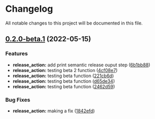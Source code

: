 # Changelog

All notable changes to this project will be documented in this file.

## [0.2.0-beta.1](https://github.com/cferrer101/devops-testing/compare/v0.1.0...v0.2.0-beta.1) (2022-05-15)


### Features

* **release_action:** add print semantic release ouput step ([6b1bb88](https://github.com/cferrer101/devops-testing/commit/6b1bb8893a4a0ceab068104e611680d3485bfe06))
* **release_action:** testing beta 2 function ([4cf08e7](https://github.com/cferrer101/devops-testing/commit/4cf08e7e1258c6fe68af576b749267766ae470ad))
* **release_action:** testing beta function ([221cb6d](https://github.com/cferrer101/devops-testing/commit/221cb6d7ee05813ac95835485d0e05bc8995748d))
* **release_action:** testing beta function ([d65de34](https://github.com/cferrer101/devops-testing/commit/d65de34ed8727811fe88e968a55b761e1556eca2))
* **release_action:** testing beta function ([2462d59](https://github.com/cferrer101/devops-testing/commit/2462d59918d27ca1a82d97bd1a0c0e9d4546d20a))


### Bug Fixes

* **release_action:** making a fix ([1842efd](https://github.com/cferrer101/devops-testing/commit/1842efd9a0721c40a01e0dd381163c4f97639810))
